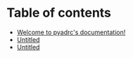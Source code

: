 # Table of contents

* [Welcome to pyadrc's documentation!](README.md)
* [Untitled](untitled-1.md)
* [Untitled](untitled.md)

